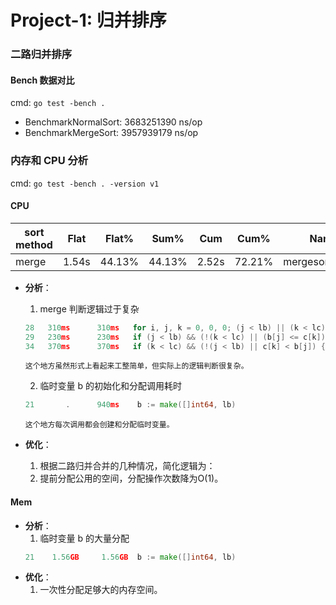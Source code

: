 # Project-1: 归并排序

### 二路归并排序

#### Bench 数据对比

cmd: `go test -bench .`

- BenchmarkNormalSort: 3683251390 ns/op
- BenchmarkMergeSort:  3957939179 ns/op

### 内存和 CPU 分析

cmd: `go test -bench . -version v1`

#### CPU

| sort method | Flat  |  Flat% |  Sum%  |  Cum  |  Cum%  |      Name        |
| ----------- | ----- | ------ | ------ | ----- | ------ | ---------------- |
|    merge    | 1.54s | 44.13% | 44.13% | 2.52s | 72.21% | mergesort.merge  |

- **分析**：
    1. merge 判断逻辑过于复杂
    ```go
    28   310ms      310ms   for i, j, k = 0, 0, 0; (j < lb) || (k < lc); { 
	29   230ms      230ms   if (j < lb) && (!(k < lc) || (b[j] <= c[k])) {
	34   370ms      370ms   if (k < lc) && (!(j < lb) || c[k] < b[j]) {
    ```
    `这个地方虽然形式上看起来工整简单，但实际上的逻辑判断很复杂。`

    2. 临时变量 b 的初始化和分配调用耗时
    ```go
    21       .      940ms    b := make([]int64, lb)
    ```
    `这个地方每次调用都会创建和分配临时变量。`

- **优化**：
    1. 根据二路归并合并的几种情况，简化逻辑为：
    2. 提前分配公用的空间，分配操作次数降为O(1)。

#### Mem
- **分析**：
    1. 临时变量 b 的大量分配
    ```go
    21    1.56GB     1.56GB  b := make([]int64, lb) 
    ```
- **优化**：
    1. 一次性分配足够大的内存空间。



